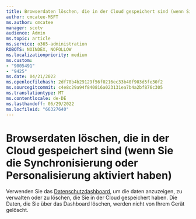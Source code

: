 ```yaml
---
title: Browserdaten löschen, die in der Cloud gespeichert sind (wenn Sie die Synchronisierung oder Personalisierung aktiviert haben)
author: cmcatee-MSFT
ms.author: cmcatee
manager: scotv
audience: Admin
ms.topic: article
ms.service: o365-administration
ROBOTS: NOINDEX, NOFOLLOW
ms.localizationpriority: medium
ms.custom:
- "9005491"
- "9425"
ms.date: 04/21/2022
ms.openlocfilehash: 2df78b4b29129f56f0216ec33b40f903d5fe30f2
ms.sourcegitcommit: c4e8c29a94f840816a023131ea7b4a2bf876c305
ms.translationtype: MT
ms.contentlocale: de-DE
ms.lasthandoff: 06/29/2022
ms.locfileid: "66327640"
---
```

# <a name="clear-the-browsing-data-stored-in-the-cloud-if-youve-turned-on-sync-or-personalization"></a>Browserdaten löschen, die in der Cloud gespeichert sind (wenn Sie die Synchronisierung oder Personalisierung aktiviert haben)

Verwenden Sie das [Datenschutzdashboard](https://go.microsoft.com/fwlink/?linkid=2157748), um die daten anzuzeigen, zu verwalten oder zu löschen, die Sie in der Cloud gespeichert haben. Die Daten, die Sie über das Dashboard löschen, werden nicht von Ihrem Gerät gelöscht.
